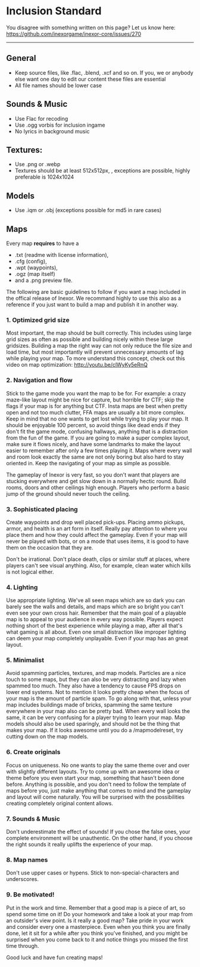 
# Inclusion Standard

You disagree with something written on this page? Let us know here: https://github.com/inexorgame/inexor-core/issues/270

***

## General
  * Keep source files, like .flac, .blend, .xcf and so on. If you, we or anybody else want one day to edit our content these files are essential
  * All file names should be lower case

## Sounds & Music
 * Use Flac for recoding
 * Use .ogg vorbis for inclusion ingame
 * No lyrics in background music

## Textures:
 * Use .png or .webp
 * Textures should be at least 512x512px, , exceptions are possible, highly preferable is 1024x1024
 
 
## Models
 * Use .iqm or .obj (exceptions possible for md5 in rare cases)

<!--Skyboxes (TODO)-->


## Maps

Every map **requires** to have a 
 * .txt (readme with license information), 
 * .cfg (config), 
 * .wpt (waypoints), 
 * .ogz (map itself)
 *  and a .png preview file.

The following are basic guidelines to follow if you want a map included in the offical release of Inexor. We recommand highly to use this also as a reference if you just want to build a map and publish it in another way.


### 1. Optimized grid size
Most important, the map should be built correctly. This includes using large grid sizes as often as possible and building nicely within these large gridsizes. Building a map the right way can not only reduce the file size and load time, but most importantly will prevent unnecessary amounts of lag while playing your map. To more understand this concept, check out this video on map optimization: http://youtu.be/clWyKy5eRnQ

### 2. Navigation and flow
Stick to the game mode you want the map to be for. For example: a crazy maze-like layout might be nice for capture, but horrible for CTF; skip the flags if your map is for anything but CTF. Insta maps are best when pretty open and not too much clutter, FFA maps are usually a bit more complex. Keep in mind that no one wants to get lost while trying to play your map. It should be enjoyable 100 percent, so avoid things like dead ends if they don't fit the game mode, confusing hallways, anything that is a distraction from the fun of the game. If you are going to make a super complex layout, make sure it flows nicely, and have some landmarks to make the layout easier to remember after only a few times playing it. Maps where every wall and room look exactly the same are not only boring but also hard to stay oriented in. Keep the navigating of your map as simple as possible.

The gameplay of Inexor is very fast, so you don't want that players are stucking everywhere and get slow down in a normally hectic round. Build rooms, doors and other ceilings high enough. Players who perform a basic jump of the ground should never touch the ceiling.


### 3. Sophisticated placing 
Create waypoints and drop well placed pick-ups. Placing ammo pickups, armor, and health is an art form in itself. Really pay attention to where you place them and how they could affect the gameplay. Even if your map will never be played with bots, or on a mode that uses items, it is good to have them on the occasion that they are.

Don't be irrational. Don't place death, clips or similar stuff at places, where players can't see visual anything. Also, for example, clean water which kills is not logical either.

### 4. Lighting
Use appropriate lighting. We've all seen maps which are so dark you can barely see the walls and details, and maps which are so bright you can't even see your own cross hair. Remember that the main goal of a playable map is to appeal to your audience in every way possible. Players expect nothing short of the best experience while playing a map, after all that's what gaming is all about. Even one small distraction like improper lighting can deem your map completely unplayable. Even if your map has an great layout.

### 5. Minimalist
Avoid spamming particles, textures, and map models. Particles are a nice touch to some maps, but they can also be very distracting and lazy when spammed too much. They also have a tendency to cause FPS drops on lower end systems. Not to mention it looks pretty cheap when the focus of your map is the amount of particle spam. To go along with that, unless your map includes buildings made of bricks, spamming the same texture everywhere in your map also can be pretty bad. When every wall looks the same, it can be very confusing for a player trying to learn your map. Map models should also be used sparingly, and should not be the thing that makes your map. If it looks awesome until you do a  /mapmodelreset, try cutting down on the map models.

### 6. Create originals
Focus on uniqueness. No one wants to play the same theme over and over with slightly different layouts. Try to come up with an awesome idea or theme before you even start your map, something that hasn't been done before. Anything is possible, and you don't need to follow the template of maps before you, just make anything that comes to mind and the gameplay and layout will come naturally. You will be surprised with  the possibilities creating completely original content allows. 

### 7. Sounds & Music
Don't underestimate the effect of sounds! If you chose the false ones, your complete environment will be unauthentic. On the other hand, if you choose the right sounds it really uplifts the experience of your map.

### 8. Map names
Don't use upper cases or hypens. Stick to non-special-characters and underscores. 

### 9. Be motivated!
Put in the work and time. Remember that a good map is a piece of art, so spend some time on it! Do your homework and take a look at your map from an outsider's view point. Is it really a good map? Take pride in your work and consider every one a masterpiece. Even when you think you are finally done, let it sit for a while after you think you've finished, and you might be surprised when you come back to it and notice things you missed the first time through. 

Good luck and have fun creating maps!